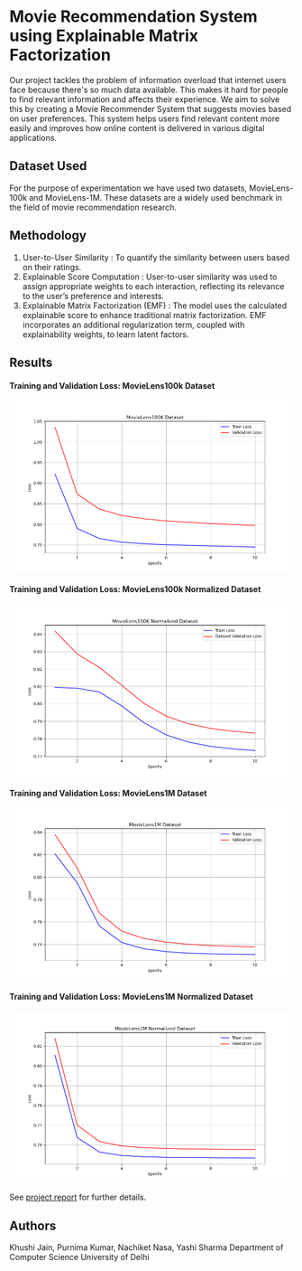 # Movie Recommendation System using Explainable Matrix Factorization

Our project tackles the problem of information overload that internet users face because there's so much data available. This makes it hard for people to find relevant information and affects their experience. We aim to solve this by creating a Movie Recommender System that suggests movies based on user preferences. This system helps users find relevant content more easily and improves how online content is delivered in various digital applications.

## Dataset Used
For the purpose of experimentation we have used two datasets, MovieLens-100k and MovieLens-1M. These datasets are a widely used benchmark in the field of movie recommendation research.

## Methodology
1. User-to-User Similarity : To quantify the similarity between users based on their ratings.
2. Explainable Score Computation : User-to-user similarity was used to assign appropriate weights to each interaction, reflecting its relevance to the user’s preference and interests.
3. Explainable Matrix Factorization (EMF) : The model uses the calculated explainable score to enhance traditional matrix factorization. EMF incorporates an additional regularization term, coupled with explainability weights, to learn latent factors.

## Results

#### Training and Validation Loss: MovieLens100k Dataset
![](./results/plot-movielens-100k.png)

#### Training and Validation Loss: MovieLens100k Normalized Dataset
![](./results/plot-movielens-100k-normalized.png)

#### Training and Validation Loss: MovieLens1M Dataset
![](./results/plot-movielens-1m.png)

#### Training and Validation Loss: MovieLens1M Normalized Dataset
![](./results/plot-movielens-1m-normalized.png)

See [project report](./Report/Recommendation%20System%20for%20Movies%20x%20ML%20Project%20Sem%202%20(2).pdf) for further details.


## Authors
Khushi Jain, Purnima Kumar, Nachiket Nasa, Yashi Sharma
Department of Computer Science
University of Delhi